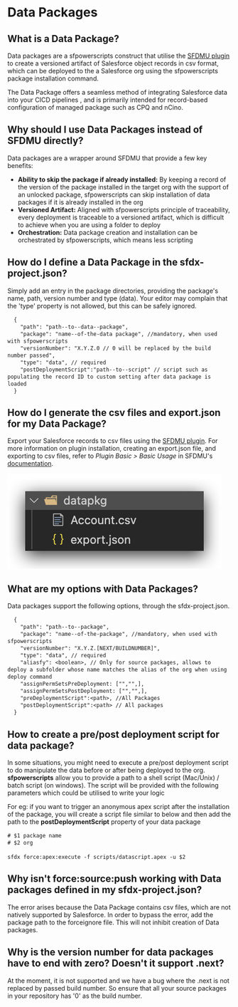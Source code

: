 # Data Packages

## What is a Data Package?

Data packages are a sfpowerscripts construct that utilise the [SFDMU plugin](https://github.com/forcedotcom/SFDX-Data-Move-Utility) to create a versioned artifact of Salesforce object records in csv format, which can be deployed to the a Salesforce org using the sfpowerscripts package installation command.

The Data Package offers a seamless method of integrating Salesforce data into your CICD pipelines , and is primarily intended for record-based configuration of managed package such as CPQ and nCino.

## Why should I use Data Packages instead of SFDMU directly?

Data packages are a wrapper around SFDMU that provide a few key benefits:

* **Ability to skip the package if already installed:** By keeping a record of the version of the package installed in the target org with the support of an unlocked package, sfpowerscripts can skip installation of data packages if it is already installed in the org
* **Versioned Artifact:**  Aligned with sfpowerscripts principle of traceability, every deployment is traceable to a versioned artifact, which is difficult to achieve when you are using a folder to deploy
* **Orchestration:** Data package creation and installation can be orchestrated by sfpowerscripts, which means less scripting 

## How do I define a Data Package in the sfdx-project.json?

Simply add an entry in the package directories, providing the package's name, path, version number and type \(data\). Your editor may complain that the 'type' property is not allowed, but this can be safely ignored.

```text
  {
    "path": "path--to--data--package",
    "package": "name--of-the-data package", //mandatory, when used with sfpowerscripts
    "versionNumber": "X.Y.Z.0 // 0 will be replaced by the build number passed",
    "type": "data", // required
    "postDeploymentScript":"path--to--script" // script such as populating the record ID to custom setting after data package is loaded 
  }
```

## How do I generate the csv files and export.json for my Data Package?

Export your Salesforce records to csv files using the [SFDMU plugin](https://github.com/forcedotcom/SFDX-Data-Move-Utility). For more information on plugin installation, creating an export.json file, and exporting to csv files, refer to _Plugin Basic &gt; Basic Usage_ in SFDMU's [documentation](https://help.sfdmu.com/quick-start).

![A sample data package structure](../.gitbook/assets/image%20%285%29.png)

## **What are my options with Data Packages?**

Data packages support the following options, through the sfdx-project.json.

```text
  {
    "path": "path--to--package",
    "package": "name--of-the-package", //mandatory, when used with sfpowerscripts
    "versionNumber": "X.Y.Z.[NEXT/BUILDNUMBER]",
    "type": "data", // required
    "aliasfy": <boolean>, // Only for source packages, allows to deploy a subfolder whose name matches the alias of the org when using deploy command
    "assignPermSetsPreDeployment: ["","",],
    "assignPermSetsPostDeployment: ["","",],
    "preDeploymentScript":<path>, //All Packages
    "postDeploymentScript":<path> // All packages
  }
```

## How to create a pre/post deployment script for data package?

In some situations, you might need to execute a pre/post deployment script to do manipulate the data before or after being deployed to the org. **sfpowerscripts** allow you to provide a path to a shell script \(Mac/Unix\) / batch script \(on windows\). The script will be provided with the following parameters which could be utilised to write your logic

For eg: if you want to trigger an anonymous apex script after the installation of the package, you will create a script file similar to below and then add the path to the **postDeploymentScript** property of your data package

```text
# $1 package name
# $2 org

sfdx force:apex:execute -f scripts/datascript.apex -u $2
```

## Why isn't force:source:push working with Data packages defined in my sfdx-project.json?

The error arises because the Data Package contains csv files, which are not natively supported by Salesforce. In order to bypass the error, add the package path to the forceignore file. This will not inhibit creation of Data packages.

## Why is the version number for data packages have to end with zero? Doesn't it support .next?

At the moment, it is not supported and we have a bug where the .next is not replaced by passed build number. So ensure that all your source packages in your repository has '0' as the build number.

